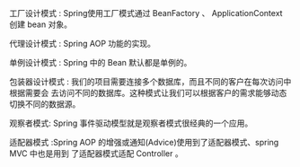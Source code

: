 ⼯⼚设计模式 : Spring使⽤⼯⼚模式通过 BeanFactory 、 ApplicationContext 创建 bean 对象。 

代理设计模式 : Spring AOP 功能的实现。 

单例设计模式 : Spring 中的 Bean 默认都是单例的。 

包装器设计模式 : 我们的项⽬需要连接多个数据库，⽽且不同的客户在每次访问中根据需要会 去访问不同的数据库。这种模式让我们可以根据客户的需求能够动态切换不同的数据源。

 观察者模式: Spring 事件驱动模型就是观察者模式很经典的⼀个应⽤。

 适配器模式 :Spring AOP 的增强或通知(Advice)使⽤到了适配器模式、spring MVC 中也是⽤到 了适配器模式适配 Controller 。 